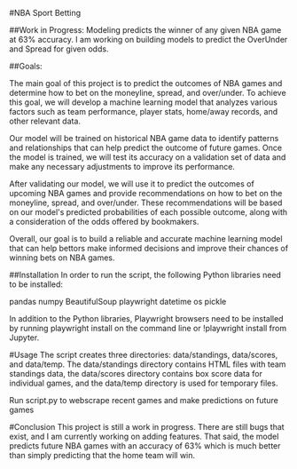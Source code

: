 #NBA Sport Betting

##Work in Progress:
Modeling predicts the winner of any given NBA game at 63% accuracy. I am working on building models to predict the OverUnder and Spread for given odds.

##Goals:

The main goal of this project is to predict the outcomes of NBA games and determine how to bet on the moneyline, spread, and over/under. To achieve this goal, we will develop a machine learning model that analyzes various factors such as team performance, player stats, home/away records, and other relevant data.

Our model will be trained on historical NBA game data to identify patterns and relationships that can help predict the outcome of future games. Once the model is trained, we will test its accuracy on a validation set of data and make any necessary adjustments to improve its performance.

After validating our model, we will use it to predict the outcomes of upcoming NBA games and provide recommendations on how to bet on the moneyline, spread, and over/under. These recommendations will be based on our model's predicted probabilities of each possible outcome, along with a consideration of the odds offered by bookmakers.

Overall, our goal is to build a reliable and accurate machine learning model that can help bettors make informed decisions and improve their chances of winning bets on NBA games.

##Installation
In order to run the script, the following Python libraries need to be installed:

pandas
numpy
BeautifulSoup
playwright
datetime
os
pickle

In addition to the Python libraries, Playwright browsers need to be installed by running playwright install on the command line or !playwright install from Jupyter.

#Usage
The script creates three directories: data/standings, data/scores, and data/temp. The data/standings directory contains HTML files with team standings data, the data/scores directory contains box score data for individual games, and the data/temp directory is used for temporary files.

Run script.py to webscrape recent games and make predictions on future games

#Conclusion
This project is still a work in progress. There are still bugs that exist, and I am currently working on adding features. That said, the model predicts future NBA games with an accuracy of 63% which is much better than simply predicting that the home team will win.